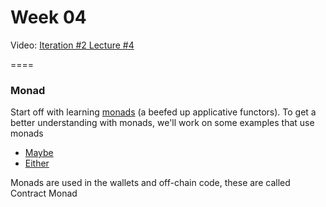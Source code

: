 # Week 04

Video: [Iteration #2 Lecture #4](https://www.youtube.com/watch?v=g4lvA14I-Jg)

====

### Monad
Start off with learning [monads](http://www.learnyouahaskell.com/a-fistful-of-monads) (a beefed up applicative functors).
To get a better understanding with monads, we'll work on some examples that use monads
* [Maybe](http://learnyouahaskell.com/a-fistful-of-monads#getting-our-feet-wet-with-maybe)
* [Either](http://learnyouahaskell.com/for-a-few-monads-more#error)

Monads are used in the wallets and off-chain code, these are called Contract Monad

